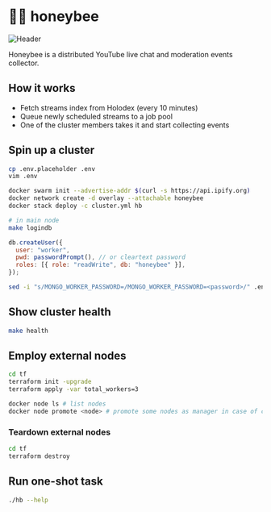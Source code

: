 # 🍯🐝 honeybee

![Header](https://raw.githubusercontent.com/uetchy/honeybee/master/.github/header.png)

Honeybee is a distributed YouTube live chat and moderation events collector.

## How it works

- Fetch streams index from Holodex (every 10 minutes)
- Queue newly scheduled streams to a job pool
- One of the cluster members takes it and start collecting events

## Spin up a cluster

```bash
cp .env.placeholder .env
vim .env

docker swarm init --advertise-addr $(curl -s https://api.ipify.org)
docker network create -d overlay --attachable honeybee
docker stack deploy -c cluster.yml hb
```

```bash
# in main node
make logindb
```

```js
db.createUser({
  user: "worker",
  pwd: passwordPrompt(), // or cleartext password
  roles: [{ role: "readWrite", db: "honeybee" }],
});
```

```bash
sed -i "s/MONGO_WORKER_PASSWORD=/MONGO_WORKER_PASSWORD=<password>/" .env
```

## Show cluster health

```bash
make health
```

## Employ external nodes

```bash
cd tf
terraform init -upgrade
terraform apply -var total_workers=3

docker node ls # list nodes
docker node promote <node> # promote some nodes as manager in case of changing ip address of main node
```

### Teardown external nodes

```bash
cd tf
terraform destroy
```

## Run one-shot task

```bash
./hb --help
```
